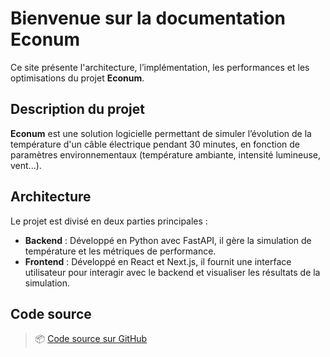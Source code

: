 # Bienvenue sur la documentation Econum

Ce site présente l'architecture, l’implémentation, les performances et les optimisations du projet **Econum**.

## Description du projet

**Econum** est une solution logicielle permettant de simuler l’évolution de la température d'un câble électrique pendant 30 minutes, en fonction de paramètres environnementaux (température ambiante, intensité lumineuse, vent...).

## Architecture

Le projet est divisé en deux parties principales :  
- **Backend** : Développé en Python avec FastAPI, il gère la simulation de température et les métriques de performance.  
- **Frontend** : Développé en React et Next.js, il fournit une interface utilisateur pour interagir avec le backend et visualiser les résultats de la simulation.  

## Code source

> 📦 [Code source sur GitHub](https://github.com/Yalinkilinc-Omer/Econum-TP)

